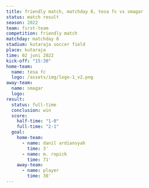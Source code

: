 ```yaml
---
title: friendly match, matchday 8, tesa fc vs smagar
status: match result
season: 2022
team: first-team
competition: friendly match
matchday: matchday 8
stadium: kutaraja soccer field
place: kutaraja
time: 02 juni 2022
kick-off: "15:30"
home-team:
  name: tesa fc
  logo: /assets/img/logo-1_v2.png
away-team:
  name: smagar
  logo: 
result:
  status: full-time
  conclusion: win
  score:
    half-time: "1-0"
    full-time: "2-1"
  goal:
    home-team:
      - name: danil ardiansyah
        time: 3'
      - name: m. ropick
        time: 71'
    away-team:
      - name: player
        time: 38'
---
```

